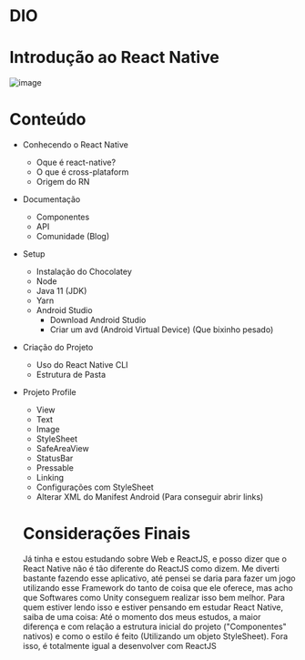 # DIO
# Introdução ao React Native

![image](https://user-images.githubusercontent.com/68474584/169151462-15e4a668-8dd6-4c94-914f-ef6721a44663.png)

# Conteúdo
- Conhecendo o React Native
  - Oque é react-native?
  - O que é cross-plataform
  - Origem do RN
- Documentação
  - Componentes
  - API
  - Comunidade (Blog)
- Setup
  - Instalação do Chocolatey
  - Node
  - Java 11 (JDK)
  - Yarn
  - Android Studio
    - Download Android Studio
    - Criar um avd (Android Virtual Device) (Que bixinho pesado)
- Criação do Projeto
  - Uso do React Native CLI
  - Estrutura de Pasta
- Projeto Profile
  - View
  - Text
  - Image
  - StyleSheet
  - SafeAreaView
  - StatusBar
  - Pressable
  - Linking
  - Configurações com StyleSheet
  - Alterar XML do Manifest Android (Para conseguir abrir links)
  
  # Considerações Finais
  Já tinha e estou estudando sobre Web e ReactJS, e posso dizer que o React Native não é tão diferente do ReactJS como dizem. Me diverti bastante fazendo esse aplicativo, até pensei se daria para fazer um jogo utilizando esse Framework do tanto de coisa que ele oferece, mas acho que Softwares como Unity conseguem realizar isso bem melhor. Para quem estiver lendo isso e estiver pensando em estudar React Native, saiba de uma coisa: Até o momento dos meus estudos, a maior diferença e com relação a estrutura inicial do projeto <View> <Text> <SafeAreaView> ("Componentes" nativos) e como o estilo é feito (Utilizando um objeto StyleSheet). Fora isso, é totalmente igual a desenvolver com ReactJS 
